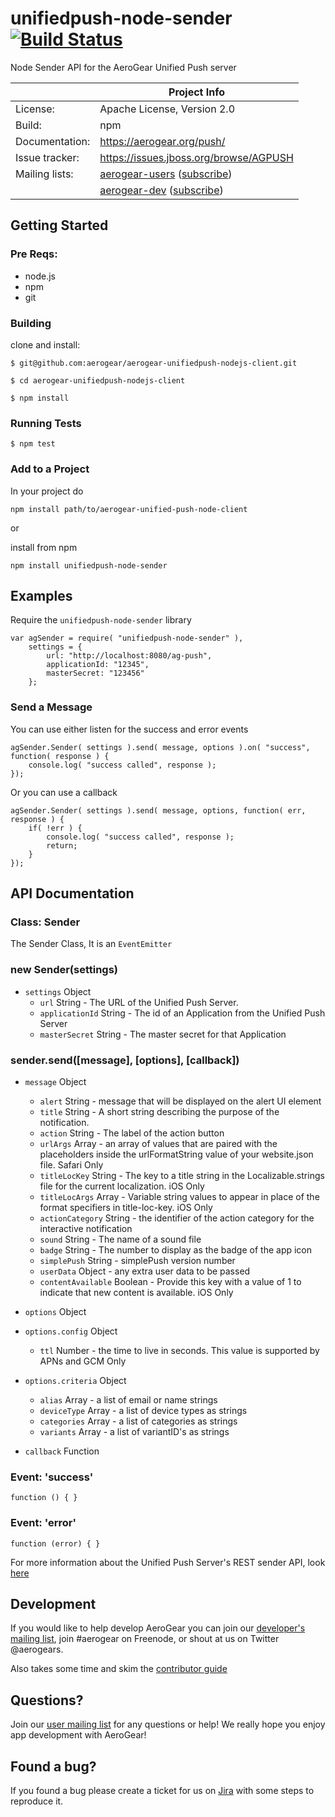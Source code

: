 # unifiedpush-node-sender [![Build Status](https://secure.travis-ci.org/aerogear/aerogear-unifiedpush-nodejs-client.png?branch=master)](https://travis-ci.org/aerogear/aerogear-unifiedpush-nodejs-client)

Node Sender API for the AeroGear Unified Push server

|                 | Project Info  |
| --------------- | ------------- |
| License:        | Apache License, Version 2.0  |
| Build:          | npm  |
| Documentation:  | https://aerogear.org/push/  |
| Issue tracker:  | https://issues.jboss.org/browse/AGPUSH  |
| Mailing lists:  | [aerogear-users](http://aerogear-users.1116366.n5.nabble.com/) ([subscribe](https://lists.jboss.org/mailman/listinfo/aerogear-users))  |
|                 | [aerogear-dev](http://aerogear-dev.1069024.n5.nabble.com/) ([subscribe](https://lists.jboss.org/mailman/listinfo/aerogear-dev))  |

## Getting Started

### Pre Reqs:
* node.js
* npm
* git

### Building

clone and install:

    $ git@github.com:aerogear/aerogear-unifiedpush-nodejs-client.git

    $ cd aerogear-unifiedpush-nodejs-client

    $ npm install

### Running Tests

    $ npm test


### Add to a Project

In your project do

    npm install path/to/aerogear-unified-push-node-client

or

install from npm

    npm install unifiedpush-node-sender



## Examples

Require the `unifiedpush-node-sender` library

    var agSender = require( "unifiedpush-node-sender" ),
        settings = {
            url: "http://localhost:8080/ag-push",
            applicationId: "12345",
            masterSecret: "123456"
        };

### Send a Message

You can use either listen for the success and error events


    agSender.Sender( settings ).send( message, options ).on( "success", function( response ) {
        console.log( "success called", response );
    });

Or you can use a callback

    agSender.Sender( settings ).send( message, options, function( err, response ) {
        if( !err ) {
            console.log( "success called", response );
            return;
        }
    });

## API Documentation

### Class: Sender

The Sender Class,  It is an `EventEmitter`

### new Sender(settings)

* `settings` Object
    * `url` String - The URL of the Unified Push Server.
    * `applicationId` String - The id of an Application from the Unified Push Server
    * `masterSecret` String - The master secret for that Application

### sender.send([message], [options], [callback])

* `message` Object
    * `alert` String - message that will be displayed on the alert UI element
    * `title` String - A short string describing the purpose of the notification.
    * `action` String - The label of the action button
    * `urlArgs` Array - an array of values that are paired with the placeholders inside the urlFormatString value of your website.json file. Safari Only
    * `titleLocKey` String - The key to a title string in the Localizable.strings file for the current localization. iOS Only
    * `titleLocArgs` Array - Variable string values to appear in place of the format specifiers in title-loc-key. iOS Only
    * `actionCategory` String - the identifier of the action category for the interactive notification
    * `sound` String - The name of a sound file
    * `badge` String - The number to display as the badge of the app icon
    * `simplePush` String - simplePush version number
    * `userData` Object - any extra user data to be passed
    * `contentAvailable` Boolean - Provide this key with a value of 1 to indicate that new content is available. iOS Only

* `options` Object

* `options.config` Object
    * `ttl` Number - the time to live in seconds. This value is supported by APNs and GCM Only

* `options.criteria` Object
    * `alias` Array - a list of email or name strings
    * `deviceType` Array - a list of device types as strings
    * `categories` Array - a list of categories as strings
    * `variants` Array - a list of variantID's as strings

* `callback` Function


### Event: 'success'

`function () { }`

### Event: 'error'

`function (error) { }`

For more information about the Unified Push Server's REST sender API, look [here](https://aerogear.org/docs/specs/aerogear-unifiedpush-rest/sender/index.html)

## Development

If you would like to help develop AeroGear you can join our [developer's mailing list](https://lists.jboss.org/mailman/listinfo/aerogear-dev), join #aerogear on Freenode, or shout at us on Twitter @aerogears.

Also takes some time and skim the [contributor guide](http://aerogear.org/docs/guides/Contributing/)

## Questions?

Join our [user mailing list](https://lists.jboss.org/mailman/listinfo/aerogear-users) for any questions or help! We really hope you enjoy app development with AeroGear!

## Found a bug?

If you found a bug please create a ticket for us on [Jira](https://issues.jboss.org/browse/AGPUSH) with some steps to reproduce it.
